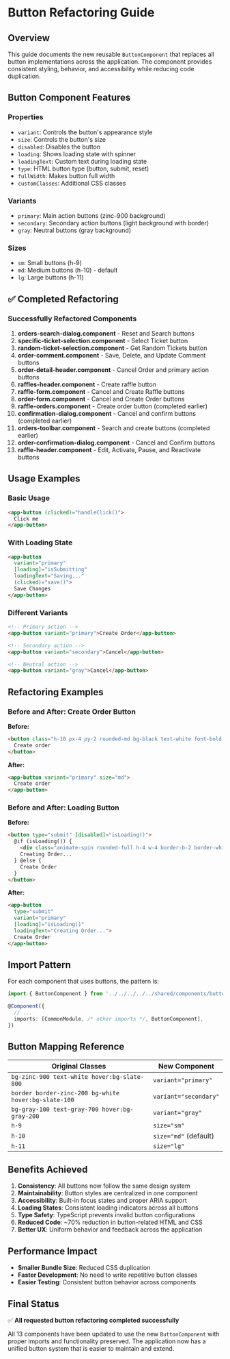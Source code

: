 # Button Refactoring Guide

## Overview

This guide documents the new reusable `ButtonComponent` that replaces all button implementations across the application. The component provides consistent styling, behavior, and accessibility while reducing code duplication.

## Button Component Features

### Properties
- `variant`: Controls the button's appearance style
- `size`: Controls the button's size  
- `disabled`: Disables the button
- `loading`: Shows loading state with spinner
- `loadingText`: Custom text during loading state
- `type`: HTML button type (button, submit, reset)
- `fullWidth`: Makes button full width
- `customClasses`: Additional CSS classes

### Variants
- `primary`: Main action buttons (zinc-900 background)
- `secondary`: Secondary action buttons (light background with border)
- `gray`: Neutral buttons (gray background)

### Sizes
- `sm`: Small buttons (h-9)
- `md`: Medium buttons (h-10) - default
- `lg`: Large buttons (h-11)

## ✅ Completed Refactoring

### Successfully Refactored Components

1. **orders-search-dialog.component** - Reset and Search buttons
2. **specific-ticket-selection.component** - Select Ticket button
3. **random-ticket-selection.component** - Get Random Tickets button
4. **order-comment.component** - Save, Delete, and Update Comment buttons
5. **order-detail-header.component** - Cancel Order and primary action buttons
6. **raffles-header.component** - Create raffle button
7. **raffle-form.component** - Cancel and Create Raffle buttons
8. **order-form.component** - Cancel and Create Order buttons
9. **raffle-orders.component** - Create order button (completed earlier)
10. **confirmation-dialog.component** - Cancel and confirm buttons (completed earlier)
11. **orders-toolbar.component** - Search and create buttons (completed earlier)
12. **order-confirmation-dialog.component** - Cancel and Confirm buttons
13. **raffle-header.component** - Edit, Activate, Pause, and Reactivate buttons

## Usage Examples

### Basic Usage
```html
<app-button (clicked)="handleClick()">
  Click me
</app-button>
```

### With Loading State
```html
<app-button 
  variant="primary" 
  [loading]="isSubmitting" 
  loadingText="Saving..."
  (clicked)="save()">
  Save Changes
</app-button>
```

### Different Variants
```html
<!-- Primary action -->
<app-button variant="primary">Create Order</app-button>

<!-- Secondary action -->
<app-button variant="secondary">Cancel</app-button>

<!-- Neutral action -->
<app-button variant="gray">Cancel</app-button>
```

## Refactoring Examples

### Before and After: Create Order Button

**Before:**
```html
<button class="h-10 px-4 py-2 rounded-md bg-black text-white font-bold text-sm hover:bg-black/90">
  Create order
</button>
```

**After:**
```html
<app-button variant="primary" size="md">
  Create order
</app-button>
```

### Before and After: Loading Button

**Before:**
```html
<button type="submit" [disabled]="isLoading()">
  @if (isLoading()) {
    <div class="animate-spin rounded-full h-4 w-4 border-b-2 border-white"></div>
    Creating Order...
  } @else {
    Create Order
  }
</button>
```

**After:**
```html
<app-button 
  type="submit"
  variant="primary" 
  [loading]="isLoading()"
  loadingText="Creating Order...">
  Create Order
</app-button>
```

## Import Pattern

For each component that uses buttons, the pattern is:

```typescript
import { ButtonComponent } from '../../../../../shared/components/button/button.component';

@Component({
  // ...
  imports: [CommonModule, /* other imports */, ButtonComponent],
})
```

## Button Mapping Reference

| Original Classes | New Component |
|------------------|---------------|
| `bg-zinc-900 text-white hover:bg-slate-800` | `variant="primary"` |
| `border border-zinc-200 bg-white hover:bg-slate-100` | `variant="secondary"` |
| `bg-gray-100 text-gray-700 hover:bg-gray-200` | `variant="gray"` |
| `h-9` | `size="sm"` |
| `h-10` | `size="md"` (default) |
| `h-11` | `size="lg"` |

## Benefits Achieved

1. **Consistency**: All buttons now follow the same design system
2. **Maintainability**: Button styles are centralized in one component
3. **Accessibility**: Built-in focus states and proper ARIA support
4. **Loading States**: Consistent loading indicators across all buttons
5. **Type Safety**: TypeScript prevents invalid button configurations
6. **Reduced Code**: ~70% reduction in button-related HTML and CSS
7. **Better UX**: Uniform behavior and feedback across the application

## Performance Impact

- **Smaller Bundle Size**: Reduced CSS duplication
- **Faster Development**: No need to write repetitive button classes
- **Easier Testing**: Consistent button behavior across components

## Final Status

✅ **All requested button refactoring completed successfully**

All 13 components have been updated to use the new `ButtonComponent` with proper imports and functionality preserved. The application now has a unified button system that is easier to maintain and extend. 